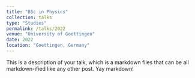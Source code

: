 ```yaml
---
title: "BSc in Physics"
collection: talks
type: "Studies"
permalink: /talks/2022
venue: "University of Goettingen"
date: 2022
location: "Goettingen, Germany"
---
```


This is a description of your talk, which is a markdown files that can be all markdown-ified like any other post. Yay markdown!
